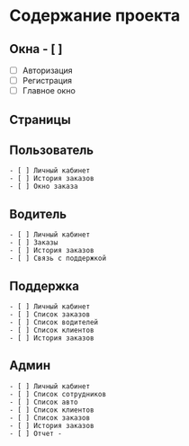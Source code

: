 Содержание проекта
===================

Окна - [ ]
-------------------
  - [ ] Авторизация
  - [ ] Регистрация
  - [ ] Главное окно
  
Страницы
-------------------
  Пользователь
  -----------------
    - [ ] Личный кабинет
    - [ ] История заказов
    - [ ] Окно заказа
  
  Водитель
  -----------------
    - [ ] Личный кабинет
    - [ ] Заказы
    - [ ] История заказов
    - [ ] Связь с поддержкой  
    
  Поддержка
  ----------------
    - [ ] Личный кабинет
    - [ ] Список заказов
    - [ ] Список водителей
    - [ ] Список клиентов
    - [ ] История заказов 
    
  Админ
  ---------------
    - [ ] Личный кабинет
    - [ ] Список сотрудников
    - [ ] Список авто
    - [ ] Список клиентов
    - [ ] Список заказов 
    - [ ] История заказов 
    - [ ] Отчет -

